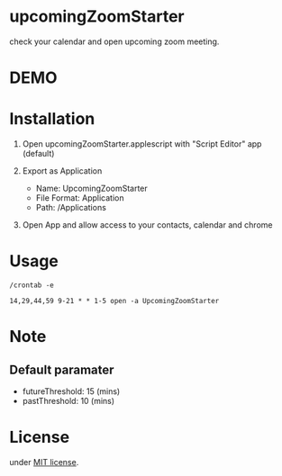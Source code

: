 # upcomingZoomStarter

check your calendar and open upcoming zoom meeting.
 
# DEMO


# Installation
1. Open upcomingZoomStarter.applescript with "Script Editor" app (default)

2. Export as Application
   - Name: UpcomingZoomStarter
   - File Format: Application
   - Path: /Applications

3. Open App and allow access to your contacts, calendar and chrome

 
# Usage

```
/crontab -e

14,29,44,59 9-21 * * 1-5 open -a UpcomingZoomStarter
```
 
 
# Note

## Default paramater
- futureThreshold: 15 (mins)
- pastThreshold: 10 (mins)

 
# License
 
under [MIT license](https://en.wikipedia.org/wiki/MIT_License).
 
